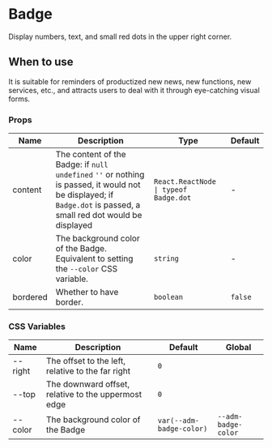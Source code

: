 # Badge

Display numbers, text, and small red dots in the upper right corner.

## When to use

It is suitable for reminders of productized new news, new functions, new services, etc., and attracts users to deal with it through eye-catching visual forms.

<code src="./demos/demo1.tsx"></code>

### Props

| Name     | Description                                                                                                                                                        | Type                                  | Default |
| -------- | ------------------------------------------------------------------------------------------------------------------------------------------------------------------ | ------------------------------------- | ------- |
| content  | The content of the Badge: if `null` `undefined` `''` or nothing is passed, it would not be displayed; if `Badge.dot` is passed, a small red dot would be displayed | `React.ReactNode \| typeof Badge.dot` | -       |
| color    | The background color of the Badge. Equivalent to setting the `--color` CSS variable.                                                                               | `string`                              | -       |
| bordered | Whether to have border.                                                                                                                                            | `boolean`                             | `false` |

### CSS Variables

| Name    | Description                                         | Default                  | Global              |
| ------- | --------------------------------------------------- | ------------------------ | ------------------- |
| --right | The offset to the left, relative to the far right   | `0`                      |                     |
| --top   | The downward offset, relative to the uppermost edge | `0`                      |                     |
| --color | The background color of the Badge                   | `var(--adm-badge-color)` | `--adm-badge-color` |
